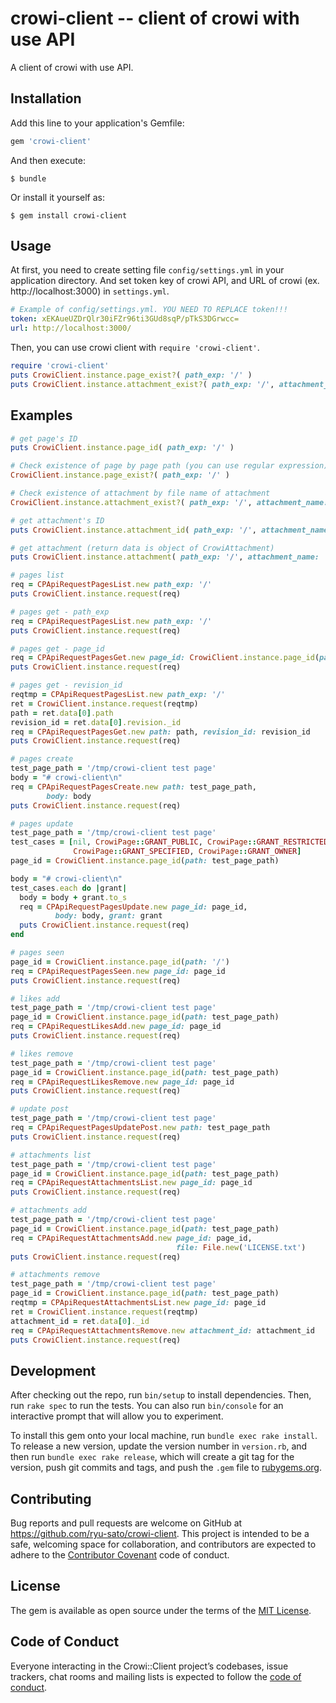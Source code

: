 # crowi-client -- client of crowi with use API

A client of crowi with use API.

## Installation

Add this line to your application's Gemfile:

```ruby
gem 'crowi-client'
```

And then execute:

    $ bundle

Or install it yourself as:

    $ gem install crowi-client

## Usage

At first, you need to create setting file ```config/settings.yml``` in your application directory.
And set token key of crowi API, and URL of crowi (ex. http://localhost:3000) in ```settings.yml```.

```YAML
# Example of config/settings.yml. YOU NEED TO REPLACE token!!!
token: xEKAueUZDrQlr30iFZr96ti3GUd8sqP/pTkS3DGrwcc=
url: http://localhost:3000/
```

Then, you can use crowi client with ```require 'crowi-client'```.

```ruby
require 'crowi-client'
puts CrowiClient.instance.page_exist?( path_exp: '/' )
puts CrowiClient.instance.attachment_exist?( path_exp: '/', attachment_name: 'LICENSE.txt' )
```

## Examples

```ruby
# get page's ID
puts CrowiClient.instance.page_id( path_exp: '/' )
```

```ruby
# Check existence of page by page path (you can use regular expression)
CrowiClient.instance.page_exist?( path_exp: '/' )
```

```ruby
# Check existence of attachment by file name of attachment
CrowiClient.instance.attachment_exist?( path_exp: '/', attachment_name: 'LICENSE.txt' )
```

```ruby
# get attachment's ID
puts CrowiClient.instance.attachment_id( path_exp: '/', attachment_name: 'LICENSE.txt' )
```

```ruby
# get attachment (return data is object of CrowiAttachment)
puts CrowiClient.instance.attachment( path_exp: '/', attachment_name: 'LICENSE.txt' )
```

```ruby
# pages list
req = CPApiRequestPagesList.new path_exp: '/'
puts CrowiClient.instance.request(req)
```

```ruby
# pages get - path_exp
req = CPApiRequestPagesList.new path_exp: '/'
puts CrowiClient.instance.request(req)
```

```ruby
# pages get - page_id
req = CPApiRequestPagesGet.new page_id: CrowiClient.instance.page_id(path: '/')
puts CrowiClient.instance.request(req)
```

```ruby
# pages get - revision_id
reqtmp = CPApiRequestPagesList.new path_exp: '/'
ret = CrowiClient.instance.request(reqtmp)
path = ret.data[0].path
revision_id = ret.data[0].revision._id
req = CPApiRequestPagesGet.new path: path, revision_id: revision_id
puts CrowiClient.instance.request(req)
```

```ruby
# pages create
test_page_path = '/tmp/crowi-client test page'
body = "# crowi-client\n"
req = CPApiRequestPagesCreate.new path: test_page_path,
        body: body
puts CrowiClient.instance.request(req)
```

```ruby
# pages update
test_page_path = '/tmp/crowi-client test page'
test_cases = [nil, CrowiPage::GRANT_PUBLIC, CrowiPage::GRANT_RESTRICTED,
              CrowiPage::GRANT_SPECIFIED, CrowiPage::GRANT_OWNER]
page_id = CrowiClient.instance.page_id(path: test_page_path)

body = "# crowi-client\n"
test_cases.each do |grant|
  body = body + grant.to_s
  req = CPApiRequestPagesUpdate.new page_id: page_id,
          body: body, grant: grant
  puts CrowiClient.instance.request(req)
end
```

```ruby
# pages seen
page_id = CrowiClient.instance.page_id(path: '/')
req = CPApiRequestPagesSeen.new page_id: page_id
puts CrowiClient.instance.request(req)
```

```ruby
# likes add
test_page_path = '/tmp/crowi-client test page'
page_id = CrowiClient.instance.page_id(path: test_page_path)
req = CPApiRequestLikesAdd.new page_id: page_id
puts CrowiClient.instance.request(req)
```

```ruby
# likes remove
test_page_path = '/tmp/crowi-client test page'
page_id = CrowiClient.instance.page_id(path: test_page_path)
req = CPApiRequestLikesRemove.new page_id: page_id
puts CrowiClient.instance.request(req)
```

```ruby
# update post
test_page_path = '/tmp/crowi-client test page'
req = CPApiRequestPagesUpdatePost.new path: test_page_path
puts CrowiClient.instance.request(req)
```


```ruby
# attachments list
test_page_path = '/tmp/crowi-client test page'
page_id = CrowiClient.instance.page_id(path: test_page_path)
req = CPApiRequestAttachmentsList.new page_id: page_id
puts CrowiClient.instance.request(req)
```

```ruby
# attachments add
test_page_path = '/tmp/crowi-client test page'
page_id = CrowiClient.instance.page_id(path: test_page_path)
req = CPApiRequestAttachmentsAdd.new page_id: page_id,
                                     file: File.new('LICENSE.txt')
puts CrowiClient.instance.request(req)
```

```ruby
# attachments remove
test_page_path = '/tmp/crowi-client test page'
page_id = CrowiClient.instance.page_id(path: test_page_path)
reqtmp = CPApiRequestAttachmentsList.new page_id: page_id
ret = CrowiClient.instance.request(reqtmp)
attachment_id = ret.data[0]._id
req = CPApiRequestAttachmentsRemove.new attachment_id: attachment_id
puts CrowiClient.instance.request(req)
```

## Development

After checking out the repo, run `bin/setup` to install dependencies. Then, run `rake spec` to run the tests. You can also run `bin/console` for an interactive prompt that will allow you to experiment.

To install this gem onto your local machine, run `bundle exec rake install`. To release a new version, update the version number in `version.rb`, and then run `bundle exec rake release`, which will create a git tag for the version, push git commits and tags, and push the `.gem` file to [rubygems.org](https://rubygems.org).

## Contributing

Bug reports and pull requests are welcome on GitHub at https://github.com/ryu-sato/crowi-client. This project is intended to be a safe, welcoming space for collaboration, and contributors are expected to adhere to the [Contributor Covenant](http://contributor-covenant.org) code of conduct.

## License

The gem is available as open source under the terms of the [MIT License](http://opensource.org/licenses/MIT).

## Code of Conduct

Everyone interacting in the Crowi::Client project’s codebases, issue trackers, chat rooms and mailing lists is expected to follow the [code of conduct](https://github.com/ryu-sato/crowi-client/blob/master/CODE_OF_CONDUCT.md).

